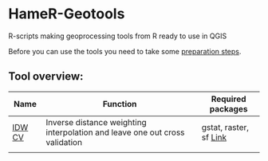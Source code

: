 # HameR-Geotools
R-scripts making geoprocessing tools from R ready to use in QGIS

Before you can use the tools you need to take some [preparation steps](preparation.md).

## Tool overview:

| Name | Function | Required packages |
|------|----------|-------------------|
|[IDW CV](./Tools/IDW_CV.rsx)|Inverse distance weighting interpolation and leave one out cross validation|gstat, raster, sf [Link](./lib_r/idw_cv.r)|
|      |          |                   |